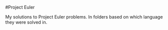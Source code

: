 #Project Euler

My solutions to Project Euler problems. In folders based on which language they were solved in.
